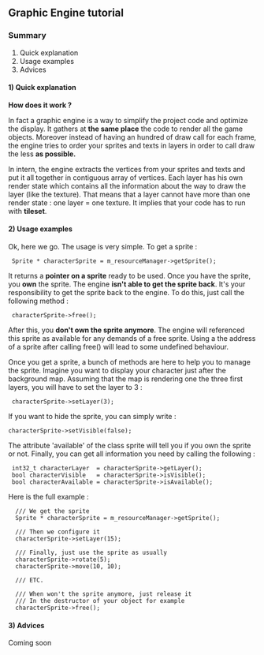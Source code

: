## Graphic Engine tutorial

### Summary 
1)  Quick explanation
2)  Usage examples
3)  Advices

#### 1) Quick explanation

**How does it work ?**

In fact a graphic engine is a way to simplify the project code and optimize 
the display. It gathers at **the same place** the code to render all the game objects.
Moreover instead of having an hundred of draw call for each frame, the engine tries to 
order your sprites and texts in layers in order to call draw the less **as possible.** 

In intern, the engine extracts the vertices from your sprites and texts and put it all
together in contiguous array of vertices. Each layer has his own render state which
contains all the information about the way to draw the layer (like the texture).
That means that a layer cannot have more than one render state : one layer = one texture.
It implies that your code has to run with **tileset**.

#### 2) Usage examples

Ok, here we go. The usage is very simple. To get a sprite :

```cplusplus
 Sprite * characterSprite = m_resourceManager->getSprite();
```

It returns a **pointer on a sprite** ready to be used. Once you have the sprite, you **own** 
the sprite. The engine **isn't able to get the sprite back**. It's your responsibility to 
get the sprite back to the engine. To do this, just call the following method :

```cplusplus
 characterSprite->free();
```

After this, you **don't own the sprite anymore**. The engine will referenced this sprite as
available for any demands of a free sprite. Using a the address of a sprite after calling free()
will lead to some undefined behaviour.

Once you get a sprite, a bunch of methods are here to help you to manage the sprite.
Imagine you want to display your character just after the background map. Assuming that the
map is rendering one the three first layers, you will have to set the layer to 3 :

```cplusplus
 characterSprite->setLayer(3);
```

If you want to hide the sprite, you can simply write :

```cplusplus
characterSprite->setVisible(false);
```

The attribute 'available' of the class sprite will tell you if you own the
sprite or not.
Finally, you can get all information you need by calling the following :

```cplusplus
 int32_t characterLayer  = characterSprite->getLayer();
 bool characterVisible   = characterSprite->isVisible();
 bool characterAvailable = characterSprite->isAvailable();
```

Here is the full example :

```cplusplus
  /// We get the sprite
  Sprite * characterSprite = m_resourceManager->getSprite();
  
  /// Then we configure it
  characterSprite->setLayer(15);
  
  /// Finally, just use the sprite as usually
  characterSprite->rotate(5);
  characterSprite->move(10, 10);
  
  /// ETC.
  
  /// When won't the sprite anymore, just release it
  /// In the destructor of your object for example
  characterSprite->free();
```

#### 3) Advices

Coming soon